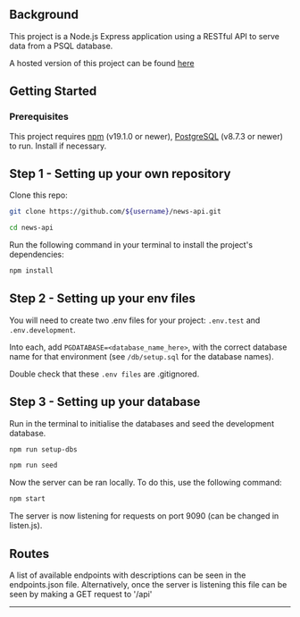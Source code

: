 ## Background

This project is a Node.js Express application using a RESTful API to serve data from a PSQL database.

A hosted version of this project can be found [here](https://shisho-news-api.onrender.com/api)

## Getting Started

### Prerequisites

This project requires [npm](https://www.npmjs.com/get-npm) (v19.1.0 or newer), [PostgreSQL](https://www.postgresql.org/) (v8.7.3 or newer) to run. Install if necessary.

## Step 1 - Setting up your own repository

Clone this repo:

```bash
git clone https://github.com/${username}/news-api.git

cd news-api
```

Run the following command in your terminal to install the project's dependencies:

```bash
npm install
```

## Step 2 - Setting up your env files

You will need to create two .env files for your project: `.env.test` and `.env.development`.

Into each, add `PGDATABASE=<database_name_here>`, with the correct database name for that environment (see `/db/setup.sql` for the database names).

Double check that these `.env files` are .gitignored.

## Step 3 - Setting up your database

Run in the terminal to initialise the databases and seed the development database.

```bash
npm run setup-dbs

npm run seed
```

Now the server can be ran locally. To do this, use the following command:

```bash
npm start
```

The server is now listening for requests on port 9090 (can be changed in listen.js).

## Routes

A list of available endpoints with descriptions can be seen in the endpoints.json file. Alternatively, once the server is listening this file can be seen by making a GET request to '/api'

---
